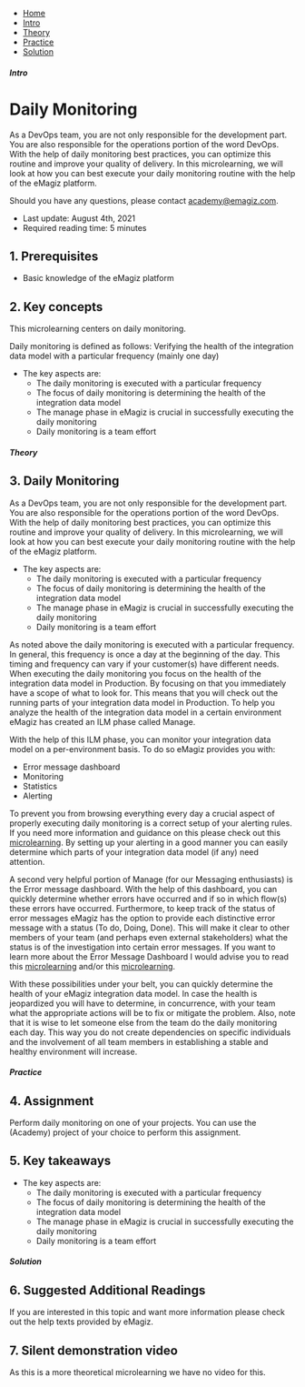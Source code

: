 <div class="ez-academy">
    <div class="ez-academy__body">
        <main class="micro-learning">
        <ul class="doc-nav">
            <li class="doc-nav__item"><a href="../../docs/microlearning/intermediate-devops-perspectives-index" class="doc-nav__link">Home</a></li>
            <li class="doc-nav__item"><a href="#intro" class="doc-nav__link">Intro</a></li>
            <li class="doc-nav__item"><a href="#theory" class="doc-nav__link">Theory</a></li>
            <li class="doc-nav__item"><a href="#practice" class="doc-nav__link">Practice</a></li>
            <li class="doc-nav__item"><a href="#solution" class="doc-nav__link">Solution</a></li>
        </ul>

<div class="doc">

##### Intro

# Daily Monitoring

As a DevOps team, you are not only responsible for the development part. You are also responsible for the operations portion of the word DevOps. With the help of daily monitoring best practices, you can optimize this routine and improve your quality of delivery. In this microlearning, we will look at how you can best execute your daily monitoring routine with the help of the eMagiz platform.

Should you have any questions, please contact academy@emagiz.com.

- Last update: August 4th, 2021
- Required reading time: 5 minutes

## 1. Prerequisites
- Basic knowledge of the eMagiz platform

## 2. Key concepts
This microlearning centers on daily monitoring.

Daily monitoring is defined as follows: Verifying the health of the integration data model with a particular frequency (mainly one day)

- The key aspects are:
    - The daily monitoring is executed with a particular frequency
    - The focus of daily monitoring is determining the health of the integration data model
    - The manage phase in eMagiz is crucial in successfully executing the daily monitoring
    - Daily monitoring is a team effort


##### Theory

## 3. Daily Monitoring

As a DevOps team, you are not only responsible for the development part. You are also responsible for the operations portion of the word DevOps. With the help of daily monitoring best practices, you can optimize this routine and improve your quality of delivery. In this microlearning, we will look at how you can best execute your daily monitoring routine with the help of the eMagiz platform.

- The key aspects are:
    - The daily monitoring is executed with a particular frequency
    - The focus of daily monitoring is determining the health of the integration data model
    - The manage phase in eMagiz is crucial in successfully executing the daily monitoring
    - Daily monitoring is a team effort

As noted above the daily monitoring is executed with a particular frequency. In general, this frequency is once a day at the beginning of the day. This timing and frequency can vary if your customer(s) have different needs. When executing the daily monitoring you focus on the health of the integration data model in Production. By focusing on that you immediately have a scope of what to look for. This means that you will check out the running parts of your integration data model in Production. To help you analyze the health of the integration data model in a certain environment eMagiz has created an ILM phase called Manage.

With the help of this ILM phase, you can monitor your integration data model on a per-environment basis. To do so eMagiz provides you with:

- Error message dashboard
- Monitoring
- Statistics
- Alerting

To prevent you from browsing everything every day a crucial aspect of properly executing daily monitoring is a correct setup of your alerting rules. If you need more information and guidance on this please check out this [microlearning](crashcourse-platform-manage-alerting-in-emagiz.md). By setting up your alerting in a good manner you can easily determine which parts of your integration data model (if any) need attention.

A second very helpful portion of Manage (for our Messaging enthusiasts) is the Error message dashboard. With the help of this dashboard, you can quickly determine whether errors have occurred and if so in which flow(s) these errors have occurred. Furthermore, to keep track of the status of error messages eMagiz has the option to provide each distinctive error message with a status (To do, Doing, Done). This will make it clear to other members of your team (and perhaps even external stakeholders) what the status is of the investigation into certain error messages. If you want to learn more about the Error Message Dashboard I would advise you to read this [microlearning](crashcourse-platform-manage-determining-origin-of-error-message.md) and/or this [microlearning](intermediate-active-monitoring-determining-cause-of-error-message.md).

With these possibilities under your belt, you can quickly determine the health of your eMagiz integration data model. In case the health is jeopardized you will have to determine, in concurrence, with your team what the appropriate actions will be to fix or mitigate the problem. Also, note that it is wise to let someone else from the team do the daily monitoring each day. This way you do not create dependencies on specific individuals and the involvement of all team members in establishing a stable and healthy environment will increase.

##### Practice

## 4. Assignment

Perform daily monitoring on one of your projects. You can use the (Academy) project of your choice to perform this assignment.

## 5. Key takeaways

- The key aspects are:
    - The daily monitoring is executed with a particular frequency
    - The focus of daily monitoring is determining the health of the integration data model
    - The manage phase in eMagiz is crucial in successfully executing the daily monitoring
    - Daily monitoring is a team effort

##### Solution
    
## 6. Suggested Additional Readings

If you are interested in this topic and want more information please check out the help texts provided by eMagiz.

## 7. Silent demonstration video

As this is a more theoretical microlearning we have no video for this.

</div>
</main>
</div>
</div>